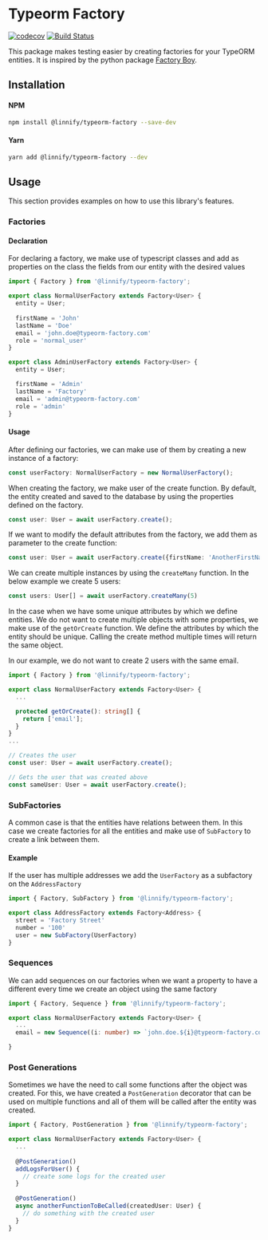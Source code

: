 # Typeorm Factory


[![codecov](https://codecov.io/gh/linnify/typeorm-factory/branch/main/graph/badge.svg)](https://codecov.io/gh/linnify/typeorm-factory)
[![Build Status](https://travis-ci.com/linnify/typeorm-factory.svg?branch=main)](https://travis-ci.com/linnify/typeorm-factory)

This package makes testing easier by creating factories for your TypeORM entities. It is inspired by the python package [Factory Boy](https://github.com/FactoryBoy/factory_boy).

## Installation

#### NPM

```bash
npm install @linnify/typeorm-factory --save-dev
```

#### Yarn

```bash
yarn add @linnify/typeorm-factory --dev
```


## Usage

This section provides examples on how to use this library's features.

### Factories

#### Declaration

For declaring a factory, we make use of typescript classes and add as properties on the class the fields from our entity with the desired values

```typescript
import { Factory } from '@linnify/typeorm-factory';

export class NormalUserFactory extends Factory<User> {
  entity = User;
  
  firstName = 'John'
  lastName = 'Doe'
  email = 'john.doe@typeorm-factory.com'
  role = 'normal_user'
}

export class AdminUserFactory extends Factory<User> {
  entity = User;

  firstName = 'Admin'
  lastName = 'Factory'
  email = 'admin@typeorm-factory.com'
  role = 'admin'
}
```

#### Usage

After defining our factories, we can make use of them by creating a new instance of a factory:

```typescript
const userFactory: NormalUserFactory = new NormalUserFactory();
```

When creating the factory, we make user of the create function. By default, the entity created and saved to the database by using the properties defined on the factory.

```typescript
const user: User = await userFactory.create();
```

If we want to modify the default attributes from the factory, we add them as parameter to the create function:


```typescript
const user: User = await userFactory.create({firstName: 'AnotherFirstName', lastName: 'AnotherLastName'});
```

We can create multiple instances by using the `createMany` function. In the below example we create 5 users:

```typescript
const users: User[] = await userFactory.createMany(5)
```

In the case when we have some unique attributes by which we define entities. We do not want to create multiple objects with some properties, we make use of the `getOrCreate` function. We define the attributes by which the entity should be unique. Calling the create method multiple times will return the same object.

In our example, we do not want to create 2 users with the same email.

```typescript
import { Factory } from '@linnify/typeorm-factory';

export class NormalUserFactory extends Factory<User> {
  ...

  protected getOrCreate(): string[] {
    return ['email'];
  }
}
...

// Creates the user 
const user: User = await userFactory.create();

// Gets the user that was created above
const sameUser: User = await userFactory.create();

```
### SubFactories

A common case is that the entities have relations between them. In this case we create factories for all the entities and make use of `SubFactory` to create a link between them.

#### Example

If the user has multiple addresses we add the `UserFactory` as a subfactory on the `AddressFactory`

```typescript
import { Factory, SubFactory } from '@linnify/typeorm-factory';

export class AddressFactory extends Factory<Address> {
  street = 'Factory Street'
  number = '100'
  user = new SubFactory(UserFactory)
}
```

### Sequences

We can add sequences on our factories when we want a property to have a different every time we create an object using the same factory

```typescript
import { Factory, Sequence } from '@linnify/typeorm-factory';

export class NormalUserFactory extends Factory<User> {
  ...
  email = new Sequence((i: number) => `john.doe.${i}@typeorm-factory.com`)

}
```

### Post Generations

Sometimes we have the need to call some functions after the object was created. For this, we have created a `PostGeneration` decorator that can be used on multiple functions and all of them will be called after the entity was created.

```typescript
import { Factory, PostGeneration } from '@linnify/typeorm-factory';

export class NormalUserFactory extends Factory<User> {
  ...
  
  @PostGeneration()
  addLogsForUser() {
    // create some logs for the created user
  }
  
  @PostGeneration()
  async anotherFunctionToBeCalled(createdUser: User) {
    // do something with the created user
  }
}
```

